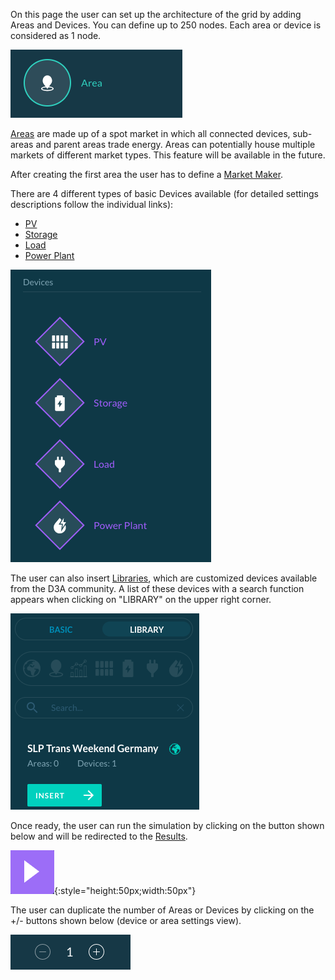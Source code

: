 On this page the user can set up the architecture of the grid by adding Areas and Devices. You can define up to 250 nodes. Each area or device is considered as 1 node.

![img](img/grid-setup-1.png)

[Areas](areas.md) are made up of a spot market in which all connected devices, sub-areas and parent areas trade energy. Areas can potentially house multiple markets of different market types. This feature will be available in the future.



After creating the first area the user has to define a [Market Maker](market-maker.md).


There are 4 different types of basic Devices available (for detailed settings descriptions follow the individual links):

- [PV](pv.md)
- [Storage](storage.md)
- [Load](load.md)
- [Power Plant](power-plant.md)

![img](img/grid-setup-2.png)

The user can also insert [Libraries](libraries.md), which are customized devices available from the D3A community. A list of these devices with a search function appears when clicking on "LIBRARY" on the upper right corner.

![img](img/grid-setup-3.png)

Once ready, the user can run the simulation by clicking on the button shown below and will be redirected to the [Results](results.md).

![img](img/grid-setup-6.png){:style="height:50px;width:50px"}

The user can duplicate the number of Areas or Devices by clicking on the +/- buttons shown below (device or area settings view).

![img](img/grid-setup-5.png)